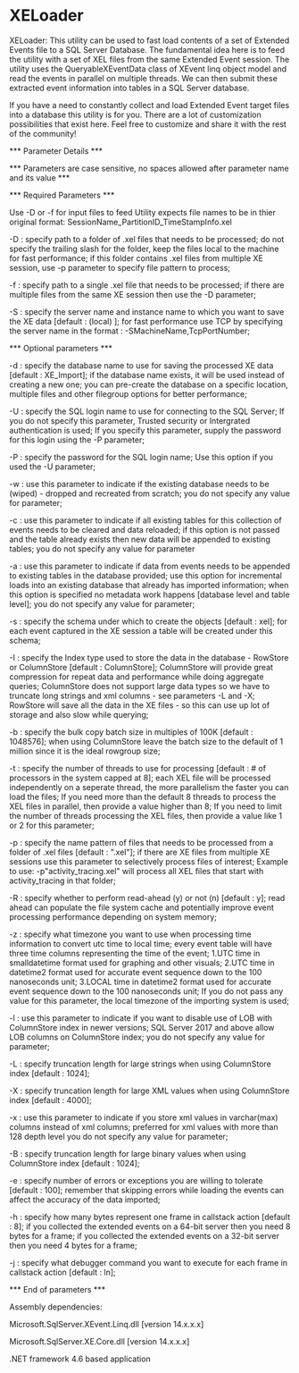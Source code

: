 # XELoader

XELoader: This utility can be used to fast load contents of a set of Extended Events file to a SQL Server Database. 
The fundamental idea here is to feed the utility with a set of XEL files from the same Extended Event session. 
The utility uses the QueryableXEventData class of XEvent linq object model and read the events in parallel on multiple threads. 
We can then submit these extracted event information into tables in a SQL Server database.

If you have a need to constantly collect and load Extended Event target files into a database this utility is for you. 
There are a lot of customization possibilities that exist here. 
Feel free to customize and share it with the rest of the community!

*** Parameter Details *** 

*** Parameters are case sensitive, no spaces allowed after parameter name and its value ***

*** Required Parameters *** 

Use -D or -f for input files to feed Utility expects file names to be in thier original format: SessionName_PartitionID_TimeStampInfo.xel

-D : specify path to a folder of .xel files that needs to be processed; 
do not specify the trailing slash for the folder, keep the files local to the machine for fast performance; 
if this folder contains .xel files from multiple XE session, use -p parameter to specify file pattern to process; 

-f : specify path to a single .xel file that needs to be processed; 
if there are multiple files from the same XE session then use the -D parameter; 

-S : specify the server name and instance name to which you want to save the XE data [default : (local) ]; 
for fast performance use TCP by specifying the server name in the format : -SMachineName,TcpPortNumber;

*** Optional parameters ***

-d : specify the database name to use for saving the processed XE data [default : XE_Import]; 
if the database name exists, it will be used instead of creating a new one; 
you can pre-create the database on a specific location, multiple files and other filegroup options for better performance; 

-U : specify the SQL login name to use for connecting to the SQL Server; 
If you do not specify this parameter, Trusted security or Intergrated authentication is used; 
If you specify this parameter, supply the password for this login using the -P parameter; 

-P : specify the password for the SQL login name; 
Use this option if you used the -U parameter; 

-w : use this parameter to indicate if the existing database needs to be (wiped) - dropped and recreated from scratch; 
you do not specify any value for parameter; 

-c : use this parameter to indicate if all existing tables for this collection of events needs to be cleared and data reloaded; 
if this option is not passed and the table already exists then new data will be appended to existing tables; 
you do not specify any value for parameter 

-a : use this parameter to indicate if data from events needs to be appended to existing tables in the database provided; 
use this option for incremental loads into an existing database that already has imported information; 
when this option is specified no metadata work happens [database level and table level]; 
you do not specify any value for parameter; 

-s : specify the schema under which to create the objects [default : xel]; 
for each event captured in the XE session a table will be created under this schema; 

-I : specify the Index type used to store the data in the database - RowStore or ColumnStore [default : ColumnStore]; 
ColumnStore will provide great compression for repeat data and performance while doing aggregate queries; 
ColumnStore does not support large data types so we have to truncate long strings and xml columns - see parameters -L and -X; 
RowStore will save all the data in the XE files - so this can use up lot of storage and also slow while querying; 

-b : specify the bulk copy batch size in multiples of 100K [default : 1048576]; 
when using ColumnStore leave the batch size to the default of 1 million since it is the ideal rowgroup size; 

-t : specify the number of threads to use for processing [default : # of processors in the system capped at 8]; 
each XEL file will be processed independently on a seperate thread, the more parallelism the faster you can load the files; 
If you need more than the default 8 threads to process the XEL files in parallel, then provide a value higher than 8; 
If you need to limit the number of threads processing the XEL files, then provide a value like 1 or 2 for this parameter; 

-p : specify the name pattern of files that needs to be processed from a folder of .xel files [default : ".xel"]; 
if there are XE files from multiple XE sessions use this parameter to selectively process files of interest; 
Example to use: -p"activity_tracing.xel" will process all XEL files that start with activity_tracing in that folder; 

-R : specify whether to perform read-ahead (y) or not (n) [default : y]; 
read ahead can populate the file system cache and potentially improve event processing performance depending on system memory; 

-z : specify what timezone you want to use when processing time information to convert utc time to local time; 
every event table will have three time columns representing the time of the event; 
1.UTC time in smalldatetime format used for graphing and other visuals; 
2.UTC time in datetime2 format used for accurate event sequence down to the 100 nanoseconds unit; 
3.LOCAL time in datetime2 format used for accurate event sequence down to the 100 nanoseconds unit; 
If you do not pass any value for this parameter, the local timezone of the importing system is used; 

-l : use this parameter to indicate if you want to disable use of LOB with ColumnStore index in newer versions; 
SQL Server 2017 and above allow LOB columns on ColumnStore index; 
you do not specify any value for parameter; 

-L : specify truncation length for large strings when using ColumnStore index [default : 1024]; 

-X : specify truncation length for large XML values when using ColumnStore index [default : 4000]; 

-x : use this parameter to indicate if you store xml values in varchar(max) columns instead of xml columns; 
preferred for xml values with more than 128 depth level you do not specify any value for parameter; 

-B : specify truncation length for large binary values when using ColumnStore index [default : 1024]; 

-e : specify number of errors or exceptions you are willing to tolerate [default : 100]; 
remember that skipping errors while loading the events can affect the accuracy of the data imported; 

-h : specify how many bytes represent one frame in callstack action [default : 8]; 
if you collected the extended events on a 64-bit server then you need 8 bytes for a frame; 
if you collected the extended events on a 32-bit server then you need 4 bytes for a frame; 

-j : specify what debugger command you want to execute for each frame in callstack action [default : ln];

*** End of parameters ***


Assembly dependencies:

Microsoft.SqlServer.XEvent.Linq.dll [version 14.x.x.x] 

Microsoft.SqlServer.XE.Core.dll [version 14.x.x.x]


.NET framework 4.6 based application

